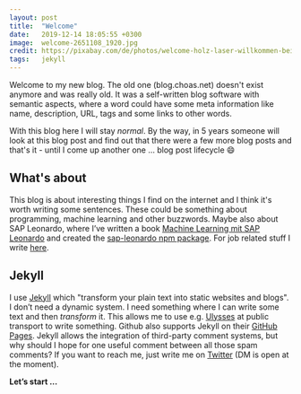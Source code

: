 ```yaml
---
layout: post
title:  "Welcome"
date:   2019-12-14 18:05:55 +0300
image:  welcome-2651108_1920.jpg
credit: https://pixabay.com/de/photos/welcome-holz-laser-willkommen-bei-2651108/
tags:   jekyll
---
```


Welcome to my new blog. The old one (blog.choas.net) doesn't exist anymore and was really old. It was a self-written blog software with semantic aspects, where a word could have some meta information like name, description, URL, tags and some links to other words.

With this blog here I will stay _normal_. By the way, in 5 years someone will look at this blog post and find out that there were a few more blog posts and that's it - until I come up another one ... blog post lifecycle 😄

## What's about

This blog is about interesting things I find on the internet and I think it's worth writing some sentences. These could be something about programming, machine learning and other buzzwords. Maybe also about SAP Leonardo, where I’ve written a book [Machine Learning mit SAP Leonardo][leonardo-buch] and created the [sap-leonardo npm package][leonardo-npm]. For job related stuff I write [here][cxlabs].

## Jekyll

I use [Jekyll] which "transform your plain text into static websites and blogs". I don’t need a dynamic system. I need something where I can write some text and then _transform_ it. This allows me to use e.g. [Ulysses] at public transport to write something. Github also supports Jekyll on their [GitHub Pages](https://jekyllrb.com/docs/github-pages/).
Jekyll allows the integration of third-party comment systems, but why should I hope for one useful comment between all those spam comments? If you want to reach me, just write me on [Twitter][tw-choas] (DM is open at the moment).

__Let’s start ...__

[cxlabs]: https://cxlabs.sap.com
[leonardo-buch]: http://www.sappress.de/4795
[leonardo-npm]: https://www.npmjs.com/package/sap-leonardo
[Jekyll]: https://jekyllrb.com/
[Ulysses]: https://ulysses.app/
[tw-choas]: https://twitter.com/choas
